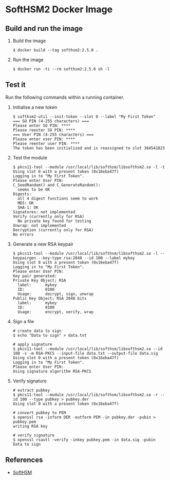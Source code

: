 # SoftHSM2 Docker Image

## Build and run the image

1.  Build the image

        $ docker build --tag softhsm2:2.5.0 .

2.  Run the image

        $ docker run -ti --rm softhsm2:2.5.0 sh -l

## Test it

Run the following commands within a running container.

1.  Initialise a new token

        $ softhsm2-util --init-token --slot 0 --label "My First Token"
        === SO PIN (4-255 characters) ===
        Please enter SO PIN: ****
        Please reenter SO PIN: ****
        === User PIN (4-255 characters) ===
        Please enter user PIN: ****
        Please reenter user PIN: ****
        The token has been initialized and is reassigned to slot 384541823

2.  Test the module

        $ pkcs11-tool --module /usr/local/lib/softhsm/libsofthsm2.so -l -t
        Using slot 0 with a present token (0x16eba47f)
        Logging in to "My First Token".
        Please enter User PIN: 
        C_SeedRandom() and C_GenerateRandom():
          seems to be OK
        Digests:
          all 4 digest functions seem to work
          MD5: OK
          SHA-1: OK
        Signatures: not implemented
        Verify (currently only for RSA)
          No private key found for testing
        Unwrap: not implemented
        Decryption (currently only for RSA)
        No errors

3.  Generate a new RSA keypair

        $ pkcs11-tool --module /usr/local/lib/softhsm/libsofthsm2.so -l --keypairgen --key-type rsa:2048 --id 100 --label mykey
        Using slot 0 with a present token (0x16eba47f)
        Logging in to "My First Token".
        Please enter User PIN: 
        Key pair generated:
        Private Key Object; RSA 
          label:      mykey
          ID:         0100
          Usage:      decrypt, sign, unwrap
        Public Key Object; RSA 2048 bits
          label:      mykey
          ID:         0100
          Usage:      encrypt, verify, wrap

4.  Sign a file

        # create data to sign
        $ echo "Data to sign" > data.txt

        # apply signature
        $ pkcs11-tool --module /usr/local/lib/softhsm/libsofthsm2.so --id 100 -s -m RSA-PKCS --input-file data.txt --output-file data.sig
        Using slot 0 with a present token (0x16eba47f)
        Logging in to "My First Token".
        Please enter User PIN: 
        Using signature algorithm RSA-PKCS

5.  Verify signature

        # extract pubkey
        $ pkcs11-tool --module /usr/local/lib/softhsm/libsofthsm2.so -r --id 100 --type pubkey > pubkey.der
        Using slot 0 with a present token (0x16eba47f)

        # convert pubkey to PEM
        $ openssl rsa -inform DER -outform PEM -in pubkey.der -pubin > pubkey.pem
        writing RSA key

        # verify signature
        $ openssl rsautl -verify -inkey pubkey.pem -in data.sig -pubin
        Data to sign

## References

*   [SoftHSM](https://www.opendnssec.org/softhsm)
